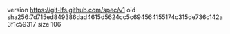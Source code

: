 version https://git-lfs.github.com/spec/v1
oid sha256:7d715ed849386dad4615d5624cc5c694564155174c315de736c142a3f1c59317
size 106
